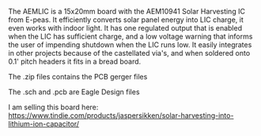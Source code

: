 The AEMLIC is a 15x20mm board with the AEM10941 Solar Harvesting IC from E-peas. It efficiently converts solar panel energy into LIC charge, it even works with indoor light. It has one regulated output that is enabled when the LIC has sufficient charge, and a low voltage warning that informs the user of impending shutdown when the LIC runs low. It easily integrates in other projects because of the castellated via's, and when soldered onto 0.1' pitch headers it fits in a bread board.

The .zip files contains the PCB gerger files

The .sch and .pcb are Eagle Design files

I am selling this board here:
https://www.tindie.com/products/jaspersikken/solar-harvesting-into-lithium-ion-capacitor/


